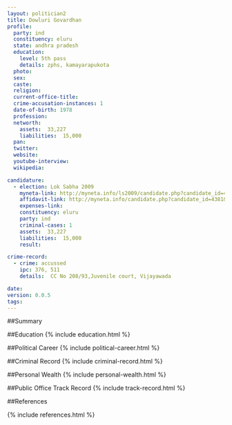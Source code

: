 ```yaml
---
layout: politician2
title: Dowluri Govardhan
profile: 
  party: ind
  constituency: eluru
  state: andhra pradesh
  education: 
    level: 5th pass
    details: zphs, kamayarapukota
  photo: 
  sex: 
  caste: 
  religion: 
  current-office-title: 
  crime-accusation-instances: 1
  date-of-birth: 1978
  profession: 
  networth: 
    assets:  33,227
    liabilities:  15,000
  pan: 
  twitter: 
  website: 
  youtube-interview: 
  wikipedia: 

candidature: 
  - election: Lok Sabha 2009
    myneta-link: http://myneta.info/ls2009/candidate.php?candidate_id=4381
    affidavit-link: http://myneta.info/candidate.php?candidate_id=4381&scan=original
    expenses-link: 
    constituency: eluru 
    party: ind
    criminal-cases: 1
    assets:  33,227
    liabilities:  15,000
    result:  

crime-record: 
  - crime: accussed
    ipc: 376, 511
    details:  CC No 208/93,Juvenile court, Vijayawada  

date: 
version: 0.0.5
tags: 
---
```

##Summary


##Education
{% include education.html %}


##Political Career
{% include political-career.html %}


##Criminal Record
{% include criminal-record.html %}


##Personal Wealth
{% include personal-wealth.html %}


##Public Office Track Record
{% include track-record.html %}


##References


{% include references.html %}